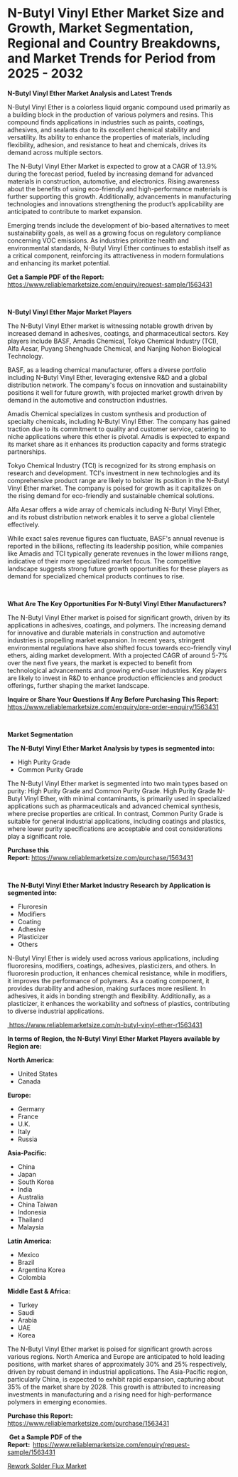 <p><h1>N-Butyl Vinyl Ether Market Size and Growth, Market Segmentation, Regional and Country Breakdowns, and Market Trends for Period from 2025 -  2032</h1></p><p><strong>N-Butyl Vinyl Ether Market Analysis and Latest Trends</strong></p>
<p><p>N-Butyl Vinyl Ether is a colorless liquid organic compound used primarily as a building block in the production of various polymers and resins. This compound finds applications in industries such as paints, coatings, adhesives, and sealants due to its excellent chemical stability and versatility. Its ability to enhance the properties of materials, including flexibility, adhesion, and resistance to heat and chemicals, drives its demand across multiple sectors.</p><p>The N-Butyl Vinyl Ether Market is expected to grow at a CAGR of 13.9% during the forecast period, fueled by increasing demand for advanced materials in construction, automotive, and electronics. Rising awareness about the benefits of using eco-friendly and high-performance materials is further supporting this growth. Additionally, advancements in manufacturing technologies and innovations strengthening the product’s applicability are anticipated to contribute to market expansion.</p><p>Emerging trends include the development of bio-based alternatives to meet sustainability goals, as well as a growing focus on regulatory compliance concerning VOC emissions. As industries prioritize health and environmental standards, N-Butyl Vinyl Ether continues to establish itself as a critical component, reinforcing its attractiveness in modern formulations and enhancing its market potential.</p></p>
<p><strong>Get a Sample PDF of the Report:&nbsp;</strong> <a href="https://www.reliablemarketsize.com/enquiry/request-sample/1563431?utm_campaign=2629&utm_medium=2&utm_source=Github&utm_content=ia&utm_term=02032025&utm_id=n-butyl-vinyl-ether">https://www.reliablemarketsize.com/enquiry/request-sample/1563431</a></p>
<p>&nbsp;</p>
<p><strong>N-Butyl Vinyl Ether Major Market Players</strong></p>
<p><p>The N-Butyl Vinyl Ether market is witnessing notable growth driven by increased demand in adhesives, coatings, and pharmaceutical sectors. Key players include BASF, Amadis Chemical, Tokyo Chemical Industry (TCI), Alfa Aesar, Puyang Shenghuade Chemical, and Nanjing Nohon Biological Technology. </p><p>BASF, as a leading chemical manufacturer, offers a diverse portfolio including N-Butyl Vinyl Ether, leveraging extensive R&D and a global distribution network. The company's focus on innovation and sustainability positions it well for future growth, with projected market growth driven by demand in the automotive and construction industries.</p><p>Amadis Chemical specializes in custom synthesis and production of specialty chemicals, including N-Butyl Vinyl Ether. The company has gained traction due to its commitment to quality and customer service, catering to niche applications where this ether is pivotal. Amadis is expected to expand its market share as it enhances its production capacity and forms strategic partnerships.</p><p>Tokyo Chemical Industry (TCI) is recognized for its strong emphasis on research and development. TCI's investment in new technologies and its comprehensive product range are likely to bolster its position in the N-Butyl Vinyl Ether market. The company is poised for growth as it capitalizes on the rising demand for eco-friendly and sustainable chemical solutions.</p><p>Alfa Aesar offers a wide array of chemicals including N-Butyl Vinyl Ether, and its robust distribution network enables it to serve a global clientele effectively. </p><p>While exact sales revenue figures can fluctuate, BASF's annual revenue is reported in the billions, reflecting its leadership position, while companies like Amadis and TCI typically generate revenues in the lower millions range, indicative of their more specialized market focus. The competitive landscape suggests strong future growth opportunities for these players as demand for specialized chemical products continues to rise.</p></p>
<p>&nbsp;</p>
<p><strong>What Are The Key Opportunities For N-Butyl Vinyl Ether Manufacturers?</strong></p>
<p><p>The N-Butyl Vinyl Ether market is poised for significant growth, driven by its applications in adhesives, coatings, and polymers. The increasing demand for innovative and durable materials in construction and automotive industries is propelling market expansion. In recent years, stringent environmental regulations have also shifted focus towards eco-friendly vinyl ethers, aiding market development. With a projected CAGR of around 5-7% over the next five years, the market is expected to benefit from technological advancements and growing end-user industries. Key players are likely to invest in R&D to enhance production efficiencies and product offerings, further shaping the market landscape.</p></p>
<p><strong>Inquire or Share Your Questions If Any Before Purchasing This Report:</strong> <a href="https://www.reliablemarketsize.com/enquiry/pre-order-enquiry/1563431?utm_campaign=2629&utm_medium=2&utm_source=Github&utm_content=ia&utm_term=02032025&utm_id=n-butyl-vinyl-ether">https://www.reliablemarketsize.com/enquiry/pre-order-enquiry/1563431</a></p>
<p>&nbsp;</p>
<p><strong>Market Segmentation</strong></p>
<p><strong>The N-Butyl Vinyl Ether Market Analysis by types is segmented into:</strong></p>
<p><ul><li>High Purity Grade</li><li>Common Purity Grade</li></ul></p>
<p><p>The N-Butyl Vinyl Ether market is segmented into two main types based on purity: High Purity Grade and Common Purity Grade. High Purity Grade N-Butyl Vinyl Ether, with minimal contaminants, is primarily used in specialized applications such as pharmaceuticals and advanced chemical synthesis, where precise properties are critical. In contrast, Common Purity Grade is suitable for general industrial applications, including coatings and plastics, where lower purity specifications are acceptable and cost considerations play a significant role.</p></p>
<p><strong>Purchase this Report:&nbsp;</strong><a href="https://www.reliablemarketsize.com/purchase/1563431?utm_campaign=2629&utm_medium=2&utm_source=Github&utm_content=ia&utm_term=02032025&utm_id=n-butyl-vinyl-ether">https://www.reliablemarketsize.com/purchase/1563431</a></p>
<p>&nbsp;</p>
<p><strong>The N-Butyl Vinyl Ether Market Industry Research by Application is segmented into:</strong></p>
<p><ul><li>Fluroresin</li><li>Modifiers</li><li>Coating</li><li>Adhesive</li><li>Plasticizer</li><li>Others</li></ul></p>
<p><p>N-Butyl Vinyl Ether is widely used across various applications, including fluororesins, modifiers, coatings, adhesives, plasticizers, and others. In fluororesin production, it enhances chemical resistance, while in modifiers, it improves the performance of polymers. As a coating component, it provides durability and adhesion, making surfaces more resilient. In adhesives, it aids in bonding strength and flexibility. Additionally, as a plasticizer, it enhances the workability and softness of plastics, contributing to diverse industrial applications.</p></p>
<p><a href="https://www.reliablemarketsize.com/n-butyl-vinyl-ether-r1563431?utm_campaign=2629&utm_medium=2&utm_source=Github&utm_content=ia&utm_term=02032025&utm_id=n-butyl-vinyl-ether">&nbsp;https://www.reliablemarketsize.com/n-butyl-vinyl-ether-r1563431</a></p>
<p><strong>In terms of Region, the N-Butyl Vinyl Ether Market Players available by Region are:</strong></p>
<p>
    <p> <strong> North America: </strong>
        <ul>
            <li>United States</li>
            <li>Canada</li>
        </ul>
        </p> 
    <p> <strong> Europe: </strong>
        <ul>
            <li>Germany</li>
            <li>France</li>
            <li>U.K.</li>
            <li>Italy</li>
            <li>Russia</li>
        </ul>
        </p> 
    <p> <strong> Asia-Pacific: </strong>
        <ul>
            <li>China</li>
            <li>Japan</li>
            <li>South Korea</li>
            <li>India</li>
            <li>Australia</li>
            <li>China Taiwan</li>
            <li>Indonesia</li>
            <li>Thailand</li>
            <li>Malaysia</li>
        </ul>
        </p> 
    <p> <strong> Latin America: </strong>
        <ul>
            <li>Mexico</li>
            <li>Brazil</li>
            <li>Argentina Korea</li>
            <li>Colombia</li>
        </ul>
        </p> 
    <p> <strong> Middle East & Africa: </strong>
        <ul>
            <li>Turkey</li>
            <li>Saudi</li>
            <li>Arabia</li>
            <li>UAE</li>
            <li>Korea</li>
        </ul>
    </p>
    </p>
<p><p>The N-Butyl Vinyl Ether market is poised for significant growth across various regions. North America and Europe are anticipated to hold leading positions, with market shares of approximately 30% and 25% respectively, driven by robust demand in industrial applications. The Asia-Pacific region, particularly China, is expected to exhibit rapid expansion, capturing about 35% of the market share by 2028. This growth is attributed to increasing investments in manufacturing and a rising need for high-performance polymers in emerging economies.</p></p>
<p><strong>Purchase this Report: </strong><a href="https://www.reliablemarketsize.com/purchase/1563431?utm_campaign=2629&utm_medium=2&utm_source=Github&utm_content=ia&utm_term=02032025&utm_id=n-butyl-vinyl-ether">https://www.reliablemarketsize.com/purchase/1563431</a></p>
<p>&nbsp;<strong>Get a Sample PDF of the Report:&nbsp;&nbsp;</strong><a href="https://www.reliablemarketsize.com/enquiry/request-sample/1563431?utm_campaign=2629&utm_medium=2&utm_source=Github&utm_content=ia&utm_term=02032025&utm_id=n-butyl-vinyl-ether">https://www.reliablemarketsize.com/enquiry/request-sample/1563431</a></p>
<p><strong></strong></p>
<p><p><a href="https://github.com/organophelia8282/Market-Research-Report-List-1/blob/main/rework-solder-flux-market.md?utm_campaign=2629&utm_medium=2&utm_source=Github&utm_content=ia&utm_term=02032025&utm_id=n-butyl-vinyl-ether">Rework Solder Flux Market</a></p></p>
